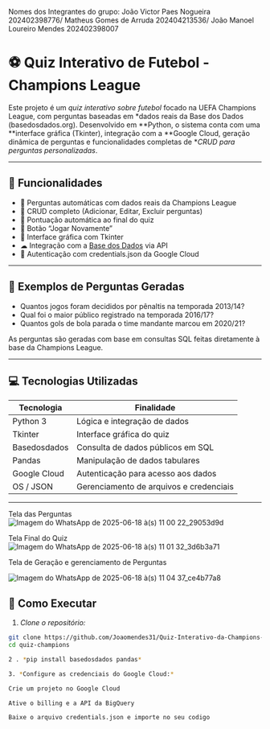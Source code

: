 Nomes dos Integrantes do grupo: 
João Victor Paes Nogueira 
202402398776/
Matheus Gomes de Arruda 
202404213536/
João Manoel Loureiro Mendes
202402398007

# ⚽ Quiz Interativo de Futebol - Champions League

Este projeto é um *quiz interativo sobre futebol* focado na UEFA Champions League, com perguntas baseadas em *dados reais da Base dos Dados (basedosdados.org). Desenvolvido em **Python, o sistema conta com uma **interface gráfica (Tkinter), integração com a **Google Cloud, geração dinâmica de perguntas e funcionalidades completas de **CRUD para perguntas personalizadas*.

---

## 📌 Funcionalidades

- 🧠 Perguntas automáticas com dados reais da Champions League
- 🧾 CRUD completo (Adicionar, Editar, Excluir perguntas)
- 🎯 Pontuação automática ao final do quiz
- 🔁 Botão “Jogar Novamente”
- 🎨 Interface gráfica com Tkinter
- ☁ Integração com a [Base dos Dados](https://basedosdados.org/) via API
- 🔐 Autenticação com credentials.json da Google Cloud

---

## 🧠 Exemplos de Perguntas Geradas

- Quantos jogos foram decididos por pênaltis na temporada 2013/14?
- Qual foi o maior público registrado na temporada 2016/17?
- Quantos gols de bola parada o time mandante marcou em 2020/21?

As perguntas são geradas com base em consultas SQL feitas diretamente à base da Champions League.

---

## 💻 Tecnologias Utilizadas

| Tecnologia     | Finalidade                              |
|----------------|------------------------------------------|
| Python 3       | Lógica e integração de dados             |
| Tkinter        | Interface gráfica do quiz                |
| Basedosdados   | Consulta de dados públicos em SQL        |
| Pandas         | Manipulação de dados tabulares           |
| Google Cloud   | Autenticação para acesso aos dados       |
| OS / JSON      | Gerenciamento de arquivos e credenciais  |

---
Tela das Perguntas 
![Imagem do WhatsApp de 2025-06-18 à(s) 11 00 22_29053d9d](https://github.com/user-attachments/assets/b04ad01f-bb82-4857-bf3b-8ad23ce89cf5)

Tela Final do Quiz
![Imagem do WhatsApp de 2025-06-18 à(s) 11 01 32_3d6b3a71](https://github.com/user-attachments/assets/58ec4bf6-2aee-4c79-831b-bc1ef522f5c8)

Tela de Geração e gerenciamento de Perguntas

![Imagem do WhatsApp de 2025-06-18 à(s) 11 04 37_ce4b77a8](https://github.com/user-attachments/assets/b3cda22d-07a5-4153-a835-4e81f51a396e)


## 🚀 Como Executar

1. *Clone o repositório:*

```bash
git clone https://github.com/Joaomendes31/Quiz-Interativo-da-Champions-League.git
cd quiz-champions

2 . *pip install basedosdados pandas*

3. *Configure as credenciais do Google Cloud:*

Crie um projeto no Google Cloud

Ative o billing e a API da BigQuery

Baixe o arquivo credentials.json e importe no seu codigo
